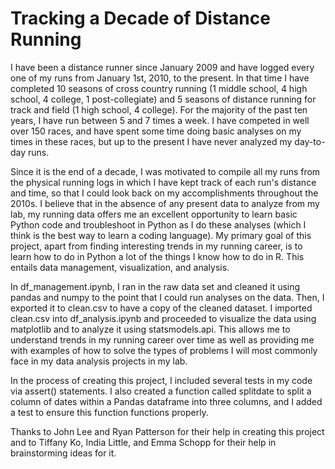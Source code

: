 # Tracking a Decade of Distance Running

I have been a distance runner since January 2009 and have logged every one of my runs from January 1st, 2010, to the present. In that time I have completed 10 seasons of cross country running (1 middle school, 4 high school, 4 college, 1 post-collegiate) and 5 seasons of distance running for track and field (1 high school, 4 college). For the majority of the past ten years, I have run between 5 and 7 times a week. I have competed in well over 150 races, and have spent some time doing basic analyses on my times in these races, but up to the present I have never analyzed my day-to-day runs.

Since it is the end of a decade, I was motivated to compile all my runs from the physical running logs in which I have kept track of each run's distance and time, so that I could look back on my accomplishments throughout the 2010s. I believe that in the absence of any present data to analyze from my lab, my running data offers me an excellent opportunity to learn basic Python code and troubleshoot in Python as I do these analyses (which I think is the best way to learn a coding language). My primary goal of this project, apart from finding interesting trends in my running career, is to learn how to do in Python a lot of the things I know how to do in R. This entails data management, visualization, and analysis.

In df_management.ipynb, I ran in the raw data set and cleaned it using pandas and numpy to the point that I could run analyses on the data. Then, I exported it to clean.csv to have a copy of the cleaned dataset. I imported clean.csv into df_analysis.ipynb and proceeded to visualize the data using matplotlib and to analyze it using statsmodels.api. This allows me to understand trends in my running career over time as well as providing me with examples of how to solve the types of problems I will most commonly face in my data analysis projects in my lab.

In the process of creating this project, I included several tests in my code via assert() statements. I also created a function called splitdate to split a column of dates within a Pandas dataframe into three columns, and I added a test to ensure this function functions properly.

Thanks to John Lee and Ryan Patterson for their help in creating this project and to Tiffany Ko, India Little, and Emma Schopp for their help in brainstorming ideas for it.
